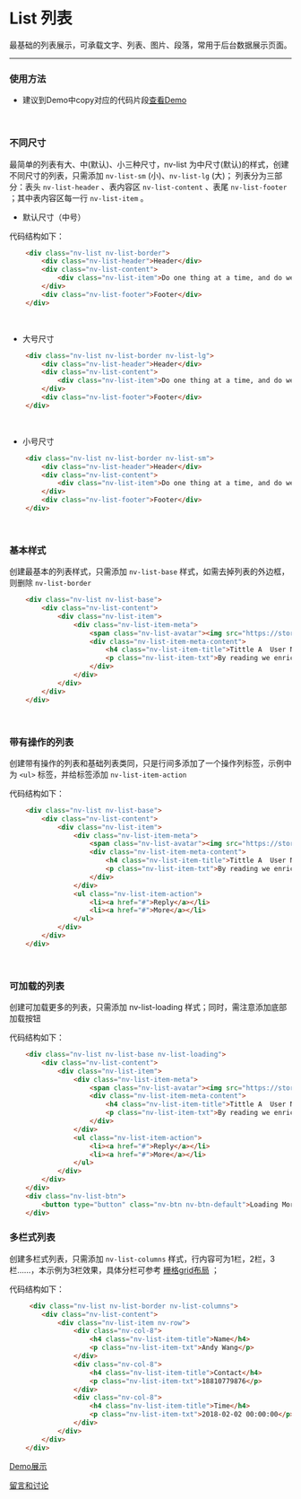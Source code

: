 # List 列表

最基础的列表展示，可承载文字、列表、图片、段落，常用于后台数据展示页面。

---

### 使用方法

+ 建议到Demo中copy对应的代码片段[查看Demo](http://gtp-nv.jd.com/docs?languageCode=CN&columnUid=41c513f9dd334a1ebb0fbbd76d71e973&directoryUid=3f5f4b94702d47aa907f67758e73c9ae&directoryName=List%20%E5%88%97%E8%A1%A8)

<br/>

### 不同尺寸

最简单的列表有大、中(默认)、小三种尺寸，nv-list 为中尺寸(默认)的样式，创建不同尺寸的列表，只需添加 `nv-list-sm` (小)、`nv-list-lg` (大)；
列表分为三部分：表头 `nv-list-header` 、表内容区 `nv-list-content` 、表尾 `nv-list-footer` ；其中表内容区每一行 `nv-list-item` 。

+ 默认尺寸（中号）

代码结构如下：

```html
    <div class="nv-list nv-list-border">
        <div class="nv-list-header">Header</div>
        <div class="nv-list-content">
            <div class="nv-list-item">Do one thing at a time, and do well</div>
        </div>
        <div class="nv-list-footer">Footer</div>
    </div>
```

<br/>

+ 大号尺寸

```html
    <div class="nv-list nv-list-border nv-list-lg">
        <div class="nv-list-header">Header</div>
        <div class="nv-list-content">
            <div class="nv-list-item">Do one thing at a time, and do well</div>
        </div>
        <div class="nv-list-footer">Footer</div>
    </div>
```

<br/>

+ 小号尺寸

```html
    <div class="nv-list nv-list-border nv-list-sm">
        <div class="nv-list-header">Header</div>
        <div class="nv-list-content">
            <div class="nv-list-item">Do one thing at a time, and do well</div>
        </div>
        <div class="nv-list-footer">Footer</div>
    </div>
```

<br/>

### 基本样式

创建最基本的列表样式，只需添加 `nv-list-base` 样式，如需去掉列表的外边框，则删除 `nv-list-border`

```html
    <div class="nv-list nv-list-base">
        <div class="nv-list-content">
            <div class="nv-list-item">
                <div class="nv-list-item-meta">
                    <span class="nv-list-avatar"><img src="https://storage.jd.com/nvstatic/images/demo1.jpg"></span>
                    <div class="nv-list-item-meta-content">
                        <h4 class="nv-list-item-title">Tittle A  User Name</h4>
                        <p class="nv-list-item-txt">By reading we enrich the mind; by conversation we polish it.  Coment Detail</p>
                    </div>
                </div>
            </div>
        </div>
    </div>
```
<br/>

### 带有操作的列表

创建带有操作的列表和基础列表类同，只是行间多添加了一个操作列标签，示例中为 `<ul>` 标签，并给标签添加 `nv-list-item-action` 

代码结构如下：

```html
    <div class="nv-list nv-list-base">
        <div class="nv-list-content">
            <div class="nv-list-item">
                <div class="nv-list-item-meta">
                    <span class="nv-list-avatar"><img src="https://storage.jd.com/nvstatic/images/demo1.jpg"></span>
                    <div class="nv-list-item-meta-content">
                        <h4 class="nv-list-item-title">Tittle A  User Name</h4>
                        <p class="nv-list-item-txt">By reading we enrich the mind; by conversation we polish it.  Coment Detail</p>
                    </div>
                </div>
                <ul class="nv-list-item-action">
                    <li><a href="#">Reply</a></li>
                    <li><a href="#">More</a></li>
                </ul>
            </div>
        </div>
    </div>
```
<br/>

### 可加载的列表

创建可加载更多的列表，只需添加 nv-list-loading 样式；同时，需注意添加底部加载按钮

代码结构如下：

```html
    <div class="nv-list nv-list-base nv-list-loading">
        <div class="nv-list-content">
            <div class="nv-list-item">
                <div class="nv-list-item-meta">
                    <span class="nv-list-avatar"><img src="https://storage.jd.com/nvstatic/images/demo1.jpg"></span>
                    <div class="nv-list-item-meta-content">
                        <h4 class="nv-list-item-title">Tittle A  User Name</h4>
                        <p class="nv-list-item-txt">By reading we enrich the mind; by conversation we polish it.  Coment Detail</p>
                    </div>
                </div>
                <ul class="nv-list-item-action">
                    <li><a href="#">Reply</a></li>
                    <li><a href="#">More</a></li>
                </ul>
            </div>
        </div>
    </div>
    <div class="nv-list-btn">
        <button type="button" class="nv-btn nv-btn-default">Loading More</button>
    </div>
```

### 多栏式列表

创建多栏式列表，只需添加 `nv-list-columns` 样式，行内容可为1栏，2栏，3栏……，本示例为3栏效果，具体分栏可参考 [栅格grid布局](http://gtp-nv.jd.com/docs?languageCode=CN&columnUid=41c513f9dd334a1ebb0fbbd76d71e973&directoryUid=211290909d2f484ab834218f3cc7830f&directoryName=Grid%20%E6%A0%85%E6%A0%BC) ；

代码结构如下：

```html
     <div class="nv-list nv-list-border nv-list-columns">
        <div class="nv-list-content">
            <div class="nv-list-item nv-row">
                <div class="nv-col-8">
                    <h4 class="nv-list-item-title">Name</h4>
                    <p class="nv-list-item-txt">Andy Wang</p>
                </div>
                <div class="nv-col-8">
                    <h4 class="nv-list-item-title">Contact</h4>
                    <p class="nv-list-item-txt">18810779876</p>
                </div>
                <div class="nv-col-8">
                    <h4 class="nv-list-item-title">Time</h4>
                    <p class="nv-list-item-txt">2018-02-02 00:00:00</p>
                </div>
            </div>
        </div>
    </div>
```

[Demo展示](http://www.nv-js.com/api?type=list)

[留言和讨论](https://github.com/Nv-js/nv-source/issues/18)

    